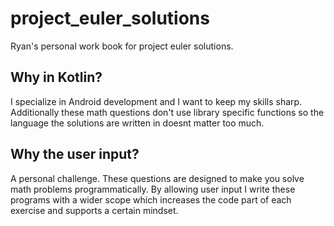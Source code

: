 # project_euler_solutions
Ryan's personal work book for project euler solutions.

## Why in Kotlin?
I specialize in Android development and I want to keep my skills sharp. Additionally these math questions don't use library specific functions so the language the solutions are written in doesnt matter too much.

## Why the user input?
A personal challenge. These questions are designed to make you solve math problems programmatically. By allowing user input I write these programs with a wider scope which increases the code part of each exercise and supports a certain mindset.
